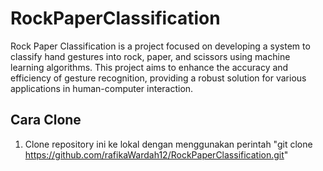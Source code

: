 # RockPaperClassification
Rock Paper Classification is a project focused on developing a system to classify hand gestures into rock, paper, and scissors using machine learning algorithms. This project aims to enhance the accuracy and efficiency of gesture recognition, providing a robust solution for various applications in human-computer interaction.

## Cara Clone
1. Clone repository ini ke lokal dengan menggunakan perintah "git clone https://github.com/rafikaWardah12/RockPaperClassification.git" 
